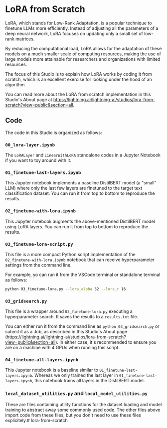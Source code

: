 # LoRA from Scratch

LoRA, which stands for Low-Rank Adaptation, is a popular technique to finetune LLMs more efficiently. Instead of adjusting all the parameters of a deep neural network, LoRA focuses on updating only a small set of low-rank matrices. 

By reducing the computational load, LoRA allows for the adaptation of these models on a much smaller scale of computing resources, making the use of large models more attainable for researchers and organizations with limited resources.

The focus of this Studio is to explain how LoRA works by coding it from scratch, which is an excellent exercise for looking under the hood of an algorithm.

You can read more about the LoRA from scratch implementation in this Studio's About page at https://lightning.ai/lightning-ai/studios/lora-from-scratch?view=public&section=all.


## Code

The code in this Studio is organized as follows:

### `00_lora-layer.ipynb` 

The `LoRALayer` and `LinearWithLoRA` standalone codes in a Jupyter Notebook if you want to toy around with it.

### `01_finetune-last-layers.ipynb` 

This Jupyter notebook implements a baseline DistilBERT model (a "small" LLM) where only the last few layers are finetuned to the target text classification dataset. You can run it from top to bottom to reproduce the results.



### `02_finetune-with-lora.ipynb` 

This Jupyter notebook augments the above-mentioned DistilBERT model using LoRA layers. You can run it from top to bottom to reproduce the results.



### `03_finetune-lora-script.py` 

This file is a more compact Python script implementation of the `02_finetune-with-lora.ipynb` notebook that can receive hyperparameter settings from the command line. 

For example, yo can run it from the VSCode terminal or standalone terminal as follows:

```bash
python 03_finetune-lora.py --lora_alpha 32 --lora_r 16
```


### `03_gridsearch.py` 

This file is a wrapper around `03_finetune-lora.py` executing a hyperparameter search. It saves the results to a `results.txt` file. 

You can either run it from the command line as `python 03_gridsearch.py` or submit it as a Job, as described in this Studio's About page (https://lightning.ai/lightning-ai/studios/lora-from-scratch?view=public&section=all). In either case, it's recommended to ensure you are on a machine with 4 GPUs when running this script.



### `04_finetune-all-layers.ipynb` 

This Jupyter notebook is a baseline similar to `01_finetune-last-layers.ipynb`. Whereas we only trained the last layer in `01_finetune-last-layers.ipynb`, this notebook trains all layers in the DistilBERT model.



### `local_dataset_utilities.py` and `local_model_utilities.py`

These are files containing utility functions for the dataset loading and model training to abstract away some commonly used code. The other files above import code from these files, but you don't need to use these files explicitely.# lora-from-scratch
